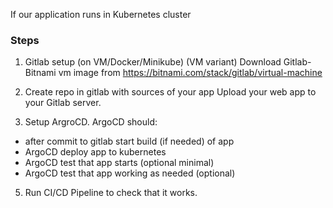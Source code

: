 If our application runs in Kubernetes cluster

### Steps


1. Gitlab setup (on VM/Docker/Minikube)
(VM variant) Download Gitlab-Bitnami vm image from https://bitnami.com/stack/gitlab/virtual-machine

2. Create repo in gitlab with sources of your app
Upload your web app to your Gitlab server.

3. Setup ArgroCD. ArgoCD should:
* after commit to gitlab start build (if needed) of app
* ArgoCD deploy app to kubernetes
* ArgoCD test that app starts (optional minimal)
* ArgoCD test that app working as needed (optional)

5. Run CI/CD Pipeline to check that it works.